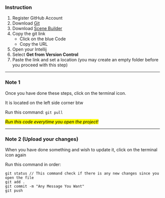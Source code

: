 ### Instruction

1. Register GitHub Account
2. Download [Git](https://www.youtube.com/watch?v=-Bfx-v5mIDo)
3. Download [Scene Builder](https://www.youtube.com/watch?v=tfYAXoeqv50)
4. Copy the git link
   * Click on the blue Code
   * Copy the URL
5. Open your Intellij 
6. Select **Get from Version Control**
7. Paste the link and set a location (you may create an empty folder before you proceed with this step)

---

### Note 1

Once you have done these steps, click on the terminal icon.

It is located on the left side corner btw

Run this command:
`git pull`

*<mark>Run this code everytime you open the project!</mark>*

---

### Note 2 (Upload your changes)

When you have done something and wish to update it, click on the terminal icon again

Run this command in order:
```
git status // This command check if there is any new changes since you open the file
git add . 
git commit -m "Any Message You Want"
git push
```